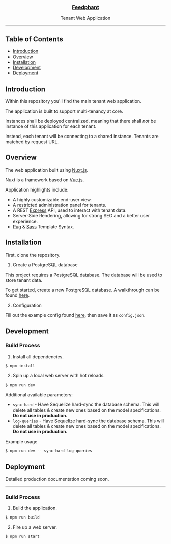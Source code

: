 <p align="center">
    <a href="https://feedphant.com">
        <h3 align="center">Feedphant</h3>
    </a>
    <p align="center">Tenant Web Application</p>
</p>

---

## Table of Contents

- [Introduction](#introduction)
- [Overview](#overview)
- [Installation](#installation)
- [Development](#development)
- [Deployment](#deployment)

## Introduction

Within this repository you'll find the main tenant web application.

The application is built to support multi-tenancy at core.

Instances shall be deployed centralized, meaning that there shall *not* be instance of this application for each tenant.

Instead, each tenant will be connecting to a shared instance. Tenants are matched by request URL.

## Overview

The web application built using [Nuxt.js](https://nuxtjs.org).

Nuxt is a framework based on [Vue.js](https://vuejs.org/).

Application highlights include:

- A highly customizable end-user view.
- A restricted administration panel for tenants.
- A REST [Express](http://expressjs.com/) API, used to interact with tenant data.
- Server-Side Rendering, allowing for strong SEO and a better user experience.
- [Pug](https://pugjs.org/) & [Sass](https://sass-lang.com/) Template Syntax.

## Installation

First, clone the repository.

1. Create a PostgreSQL database

This project requires a PostgreSQL database. The database will be used to store tenant data.

To get started, create a new PostgreSQL database. A walkthrough can be found [here](https://www.postgresql.org/docs/9.0/tutorial-createdb.html).

2. Configuration

Fill out the example config found [here](config/example.config.json), then save it as `config.json`.

## Development

### Build Process

1. Install all dependencies.

``` bash
$ npm install
```

2. Spin up a local web server with hot reloads.

``` bash
$ npm run dev
```

Additional available parameters:
- `sync-hard` - Have Sequelize hard-sync the database schema. This will delete all tables & create new ones based on the model specifications. **Do not use in production.**
- `log-queries` - Have Sequelize hard-sync the database schema. This will delete all tables & create new ones based on the model specifications. **Do not use in production.**

Example usage
``` bash
$ npm run dev -- sync-hard log-queries
```

## Deployment

Detailed production documentation coming soon.

---

### Build Process

1. Build the application.

``` bash
$ npm run build
```

2. Fire up a web server.

``` bash
$ npm run start
```
